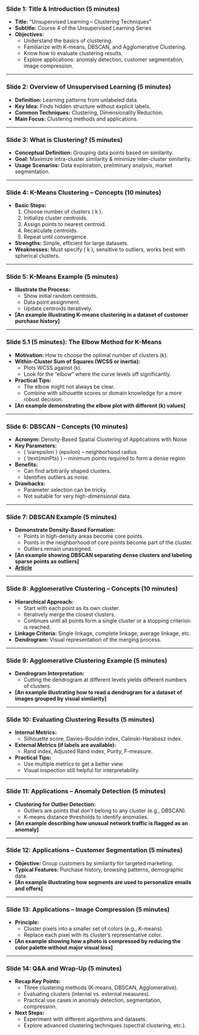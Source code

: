 ### Slide 1: Title & Introduction (5 minutes)
- **Title:** “Unsupervised Learning – Clustering Techniques”
- **Subtitle:** Course 4 of the Unsupervised Learning Series
- **Objectives:**
  - Understand the basics of clustering.
  - Familiarize with K-means, DBSCAN, and Agglomerative Clustering.
  - Know how to evaluate clustering results.
  - Explore applications: anomaly detection, customer segmentation, image compression.

---

### Slide 2: Overview of Unsupervised Learning (5 minutes)
- **Definition:** Learning patterns from unlabeled data.
- **Key Idea:** Finds hidden structure without explicit labels.
- **Common Techniques:** Clustering, Dimensionality Reduction.
- **Main Focus:** Clustering methods and applications.

---

### Slide 3: What is Clustering? (5 minutes)
- **Conceptual Definition:** Grouping data points based on similarity.
- **Goal:** Maximize intra-cluster similarity & minimize inter-cluster similarity.
- **Usage Scenarios:** Data exploration, preliminary analysis, market segmentation.

---

### Slide 4: K-Means Clustering – Concepts (10 minutes)
- **Basic Steps:**
  1. Choose number of clusters \( k \).
  2. Initialize cluster centroids.
  3. Assign points to nearest centroid.
  4. Recalculate centroids.
  5. Repeat until convergence.
- **Strengths:** Simple, efficient for large datasets.
- **Weaknesses:** Must specify \( k \), sensitive to outliers, works best with spherical clusters.

---

### Slide 5: K-Means Example (5 minutes)
- **Illustrate the Process:**
  - Show initial random centroids.
  - Data point assignment.
  - Update centroids iteratively.
- **[An example illustrating K-means clustering in a dataset of customer purchase history]**

---

### Slide 5.1 (5 minutes): The Elbow Method for K-Means
- **Motivation:** How to choose the optimal number of clusters \(k\).
- **Within-Cluster Sum of Squares (WCSS or inertia):**
  - Plots WCSS against \(k\).
  - Look for the “elbow” where the curve levels off significantly.
- **Practical Tips:**
  - The elbow might not always be clear.
  - Combine with silhouette scores or domain knowledge for a more robust decision.
- **[An example demonstrating the elbow plot with different \(k\) values]**

---

### Slide 6: DBSCAN – Concepts (10 minutes)
- **Acronym:** Density-Based Spatial Clustering of Applications with Noise
- **Key Parameters:**
  - \( \varepsilon \) (epsilon) – neighborhood radius
  - \( \text{minPts} \) – minimum points required to form a dense region
- **Benefits:**
  - Can find arbitrarily shaped clusters.
  - Identifies outliers as noise.
- **Drawbacks:**
  - Parameter selection can be tricky.
  - Not suitable for very high-dimensional data.
---

### Slide 7: DBSCAN Example (5 minutes)
- **Demonstrate Density-Based Formation:**
  - Points in high-density areas become core points.
  - Points in the neighborhood of core points become part of the cluster.
  - Outliers remain unassigned.
- **[An example showing DBSCAN separating dense clusters and labeling sparse points as outliers]**
- **[Article](https://builtin.com/articles/dbscan#:~:text=What%20Is%20DBSCAN%3F-,Density%2Dbased%20spatial%20clustering%20of%20applications%20with%20noise%20(DBSCAN),data%20cleaning%20and%20outlier%20detection.)**
---

### Slide 8: Agglomerative Clustering – Concepts (10 minutes)
- **Hierarchical Approach:**
  - Start with each point as its own cluster.
  - Iteratively merge the closest clusters.
  - Continues until all points form a single cluster or a stopping criterion is reached.
- **Linkage Criteria:** Single linkage, complete linkage, average linkage, etc.
- **Dendrogram:** Visual representation of the merging process.

---

### Slide 9: Agglomerative Clustering Example (5 minutes)
- **Dendrogram Interpretation:**
  - Cutting the dendrogram at different levels yields different numbers of clusters.
- **[An example illustrating how to read a dendrogram for a dataset of images grouped by visual similarity]**

---

### Slide 10: Evaluating Clustering Results (5 minutes)
- **Internal Metrics:**
  - Silhouette score, Davies-Bouldin index, Calinski-Harabasz index.
- **External Metrics (if labels are available):**
  - Rand index, Adjusted Rand index, Purity, F-measure.
- **Practical Tips:**
  - Use multiple metrics to get a better view.
  - Visual inspection still helpful for interpretability.

---

### Slide 11: Applications – Anomaly Detection (5 minutes)
- **Clustering for Outlier Detection:**
  - Outliers are points that don’t belong to any cluster (e.g., DBSCAN).
  - K-means distance thresholds to identify anomalies.
- **[An example describing how unusual network traffic is flagged as an anomaly]**

---

### Slide 12: Applications – Customer Segmentation (5 minutes)
- **Objective:** Group customers by similarity for targeted marketing.
- **Typical Features:** Purchase history, browsing patterns, demographic data.
- **[An example illustrating how segments are used to personalize emails and offers]**

---

### Slide 13: Applications – Image Compression (5 minutes)
- **Principle:**
  - Cluster pixels into a smaller set of colors (e.g., K-means).
  - Replace each pixel with its cluster’s representative color.
- **[An example showing how a photo is compressed by reducing the color palette without major visual loss]**

---

### Slide 14: Q&A and Wrap-Up (5 minutes)
- **Recap Key Points:**
  - Three clustering methods (K-means, DBSCAN, Agglomerative).
  - Evaluating clusters (internal vs. external measures).
  - Practical use cases in anomaly detection, segmentation, compression.
- **Next Steps:**
  - Experiment with different algorithms and datasets.
  - Explore advanced clustering techniques (spectral clustering, etc.).
